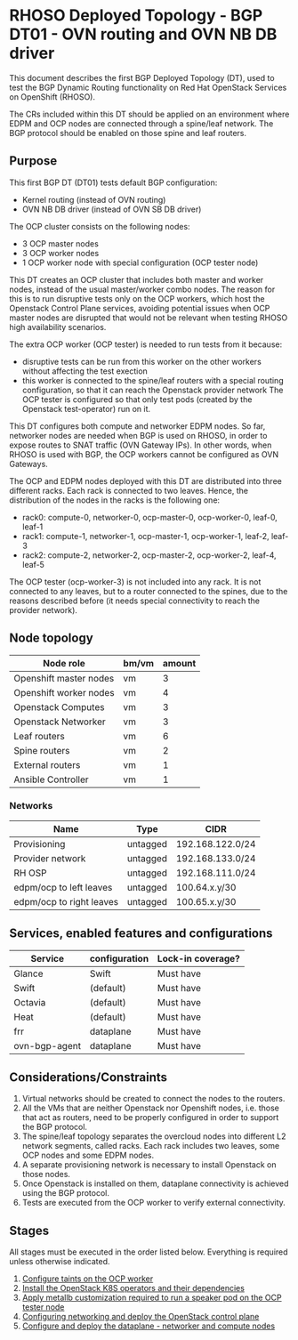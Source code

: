 # RHOSO Deployed Topology - BGP DT01 - OVN routing and OVN NB DB driver

This document describes the first BGP Deployed Topology (DT), used to test the
BGP Dynamic Routing functionality on Red Hat OpenStack Services on OpenShift
(RHOSO).

The CRs included within this DT should be applied on an environment where EDPM
and OCP nodes are connected through a spine/leaf network. The BGP protocol
should be enabled on those spine and leaf routers.

## Purpose

This first BGP DT (DT01) tests default BGP configuration:
* Kernel routing (instead of OVN routing)
* OVN NB DB driver (instead of OVN SB DB driver)

The OCP cluster consists on the following nodes:
* 3 OCP master nodes
* 3 OCP worker nodes
* 1 OCP worker node with special configuration (OCP tester node)

This DT creates an OCP cluster that includes both master and worker nodes,
instead of the usual master/worker combo nodes. The reason for this is to run
disruptive tests only on the OCP workers, which host the Openstack Control
Plane services, avoiding potential issues when OCP master nodes are disrupted
that would not be relevant when testing RHOSO high availability scenarios.

The extra OCP worker (OCP tester) is needed to run tests from it because:
* disruptive tests can be run from this worker on the other workers without
  affecting the test exection
* this worker is connected to the spine/leaf routers with a special routing
  configuration, so that it can reach the Openstack provider network
The OCP tester is configured so that only test pods (created by the
Openstack test-operator) run on it.

This DT configures both compute and networker EDPM nodes. So far, networker
nodes are needed when BGP is used on RHOSO, in order to expose routes to SNAT
traffic (OVN Gateway IPs). In other words, when RHOSO is used with BGP, the OCP
workers cannot be configured as OVN Gateways.

The OCP and EDPM nodes deployed with this DT are distributed into three
different racks. Each rack is connected to two leaves.
Hence, the distribution of the nodes in the racks is the following one:
* rack0: compute-0, networker-0, ocp-master-0, ocp-worker-0, leaf-0, leaf-1
* rack1: compute-1, networker-1, ocp-master-1, ocp-worker-1, leaf-2, leaf-3
* rack2: compute-2, networker-2, ocp-master-2, ocp-worker-2, leaf-4, leaf-5

The OCP tester (ocp-worker-3) is not included into any rack. It is not
connected to any leaves, but to a router connected to the spines, due to the
reasons described before (it needs special connectivity to reach the provider
network).

## Node topology
| Node role               | bm/vm | amount |
| ----------------------- | ----- | ------ |
| Openshift master nodes  | vm    | 3      |
| Openshift worker nodes  | vm    | 4      |
| Openstack Computes      | vm    | 3      |
| Openstack Networker     | vm    | 3      |
| Leaf routers            | vm    | 6      |
| Spine routers           | vm    | 2      |
| External routers        | vm    | 1      |
| Ansible Controller      | vm    | 1      |

### Networks

| Name                     | Type     | CIDR             |
| ------------------------ | -------- | ---------------- |
| Provisioning             | untagged | 192.168.122.0/24 |
| Provider network         | untagged | 192.168.133.0/24 |
| RH OSP                   | untagged | 192.168.111.0/24 |
| edpm/ocp to left leaves  | untagged | 100.64.x.y/30    |
| edpm/ocp to right leaves | untagged | 100.65.x.y/30    |

## Services, enabled features and configurations

| Service          | configuration    | Lock-in coverage?  |
| ---------------- | ---------------- | ------------------ |
| Glance           | Swift            | Must have          |
| Swift            | (default)        | Must have          |
| Octavia          | (default)        | Must have          |
| Heat             | (default)        | Must have          |
| frr              | dataplane        | Must have          |
| ovn-bgp-agent    | dataplane        | Must have          |

## Considerations/Constraints

1. Virtual networks should be created to connect the nodes to the routers.
2. All the VMs that are neither Openstack nor Openshift nodes, i.e. those that
   act as routers, need to be properly configured in order to support the BGP
   protocol.
3. The spine/leaf topology separates the overcloud nodes into different L2
   network segments, called racks. Each rack includes two leaves, some OCP
   nodes and some EDPM nodes.
4. A separate provisioning network is necessary to install Openstack on those
   nodes.
5. Once Openstack is installed on them, dataplane connectivity is achieved
   using the BGP protocol.
6. Tests are executed from the OCP worker to verify external connectivity.

## Stages

All stages must be executed in the order listed below. Everything is required unless otherwise indicated.

1. [Configure taints on the OCP worker](configure-taints.md)
2. [Install the OpenStack K8S operators and their dependencies](../../../common/)
3. [Apply metallb customization required to run a speaker pod on the OCP tester node](metallb/)
4. [Configuring networking and deploy the OpenStack control plane](control-plane.md)
5. [Configure and deploy the dataplane - networker and compute nodes](data-plane.md)
